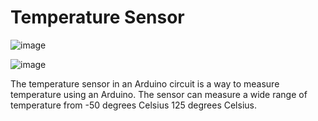 # Temperature Sensor

![image](https://user-images.githubusercontent.com/62675121/134827980-20cf2567-6a37-4ee0-971b-50aa3fc6e545.png)

![image](https://user-images.githubusercontent.com/62675121/134827985-f2aa1b87-8a26-47b2-b46c-1b59e126d1ed.png)

The temperature sensor in an Arduino circuit is a way to measure temperature using an Arduino. The sensor can measure a wide range of temperature from -50 degrees Celsius 125 degrees Celsius. 
